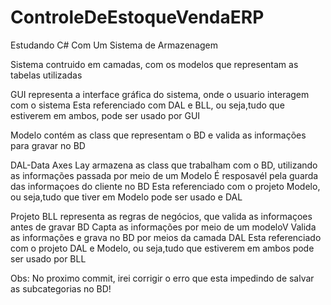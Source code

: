 # ControleDeEstoqueVendaERP 
Estudando C# Com Um Sistema de Armazenagem

Sistema contruido em camadas, com os modelos que representam as tabelas utilizadas

GUI representa a interface gráfica do sistema, onde o usuario interagem com o sistema
Esta referenciado com DAL e BLL, ou seja,tudo que estiverem em ambos, pode ser usado por GUI

Modelo contém as class que representam o BD e valida as informações para gravar no BD

DAL-Data Axes Lay armazena as class que trabalham com o BD, utilizando as informações passada por meio de um Modelo
É resposavél pela guarda das informaçoes do cliente no BD
Esta referenciado com o projeto Modelo, ou seja,tudo que tiver em Modelo pode ser usado e DAL


Projeto BLL representa as regras de negócios, que valida as informaçoes antes de gravar BD
Capta as informações por meio de um modeloV
Valida as informações e grava no BD por meios da camada DAL
Esta referenciado com o projeto DAL e Modelo, ou seja,tudo que estiverem em ambos pode ser usado por BLL


Obs: No proximo commit, irei corrigir o erro que esta impedindo de salvar as subcategorias no BD!

